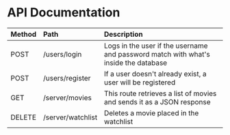 # API Documentation

| Method       | Path           | Description   |
| :---         | :---           |  :---         |
| POST         | /users/login   | Logs in the user if the username and password match with what's inside the database    |
| POST         | /users/register | If a user doesn't already exist, a user will be registered      |
| GET          | /server/movies | This route retrieves a list of movies and sends it as a JSON response       |
| DELETE          | /server/watchlist | Deletes a movie placed in the watchlist      |
